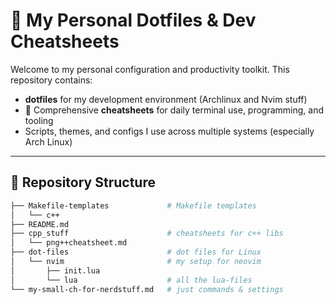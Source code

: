 # 🧰 My Personal Dotfiles & Dev Cheatsheets

Welcome to my personal configuration and productivity toolkit. This repository contains:

- **dotfiles** for my development environment (Archlinux and Nvim stuff)
- 🐧 Comprehensive **cheatsheets** for daily terminal use, programming, and tooling
- Scripts, themes, and configs I use across multiple systems (especially Arch Linux)

---

## 📂 Repository Structure

```bash
├── Makefile-templates             # Makefile templates
│   └── c++
├── README.md           
├── cpp_stuff                      # cheatsheets for c++ libs
│   └── png++cheatsheet.md
├── dot-files                      # dot files for Linux
│   └── nvim                       # my setup for neovim
│       ├── init.lua
│       └── lua                    # all the lua-files
└── my-small-ch-for-nerdstuff.md   # just commands & settings
``` 